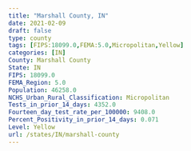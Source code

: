 ```yaml
---
title: "Marshall County, IN"
date: 2021-02-09
draft: false
type: county
tags: [FIPS:18099.0,FEMA:5.0,Micropolitan,Yellow]
categories: [IN]
County: Marshall County
State: IN
FIPS: 18099.0
FEMA_Region: 5.0
Population: 46258.0
NCHS_Urban_Rural_Classification: Micropolitan
Tests_in_prior_14_days: 4352.0
Fourteen_day_test_rate_per_100000: 9408.0
Percent_Positivity_in_prior_14_days: 0.071
Level: Yellow
url: /states/IN/marshall-county
---
```



